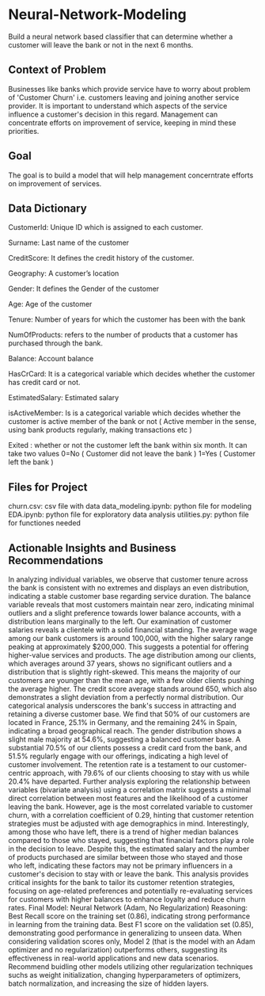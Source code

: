 # Neural-Network-Modeling

Build a neural network based classifier that can determine whether a customer will leave the bank or not in the next 6 months.

## Context of Problem

Businesses like banks which provide service have to worry about problem of 'Customer Churn' i.e. customers leaving and joining another service provider. It is important to understand which aspects of the service influence a customer's decision in this regard. Management can concentrate efforts on improvement of service, keeping in mind these priorities.

## Goal
The goal is to build a model that will help management concerntrate efforts on improvement of services.

## Data Dictionary
CustomerId: Unique ID which is assigned to each customer.

Surname: Last name of the customer

CreditScore: It defines the credit history of the customer.

Geography: A customer’s location

Gender: It defines the Gender of the customer

Age: Age of the customer

Tenure: Number of years for which the customer has been with the bank

NumOfProducts: refers to the number of products that a customer has purchased through the bank.

Balance: Account balance

HasCrCard: It is a categorical variable which decides whether the customer has credit card or not.

EstimatedSalary: Estimated salary

isActiveMember: Is is a categorical variable which decides whether the customer is active member of the bank or not ( Active member in the sense, using bank products regularly, making transactions etc )

Exited : whether or not the customer left the bank within six month. It can take two values
0=No ( Customer did not leave the bank )
1=Yes ( Customer left the bank )

## Files for Project
churn.csv: csv file with data
data_modeling.ipynb: python file for modeling
EDA.ipynb: python file for exploratory data analysis
utilities.py: python file for functiones needed  

## Actionable Insights and Business Recommendations

In analyzing individual variables, we observe that customer tenure across the bank is consistent with no extremes and displays an even distribution, indicating a stable customer base regarding service duration. The balance variable reveals that most customers maintain near zero, indicating minimal outliers and a slight preference towards lower balance accounts, with a distribution leans marginally to the left. Our examination of customer salaries reveals a clientele with a solid financial standing. The average wage among our bank customers is around 100,000, with the higher salary range peaking at approximately $200,000. This suggests a potential for offering higher-value services and products. The age distribution among our clients, which averages around 37 years, shows no significant outliers and a distribution that is slightly right-skewed. This means the majority of our customers are younger than the mean age, with a few older clients pushing the average higher. The credit score average stands around 650, which also demonstrates a slight deviation from a perfectly normal distribution. Our categorical analysis underscores the bank's success in attracting and retaining a diverse customer base. We find that 50% of our customers are located in France, 25.1% in Germany, and the remaining 24% in Spain, indicating a broad geographical reach. The gender distribution shows a slight male majority at 54.6%, suggesting a balanced customer base. A substantial 70.5% of our clients possess a credit card from the bank, and 51.5% regularly engage with our offerings, indicating a high level of customer involvement. The retention rate is a testament to our customer-centric approach, with 79.6% of our clients choosing to stay with us while 20.4% have departed. Further analysis exploring the relationship between variables (bivariate analysis) using a correlation matrix suggests a minimal direct correlation between most features and the likelihood of a customer leaving the bank. However, age is the most correlated variable to customer churn, with a correlation coefficient of 0.29, hinting that customer retention strategies must be adjusted with age demographics in mind. Interestingly, among those who have left, there is a trend of higher median balances compared to those who stayed, suggesting that financial factors play a role in the decision to leave. Despite this, the estimated salary and the number of products purchased are similar between those who stayed and those who left, indicating these factors may not be primary influencers in a customer's decision to stay with or leave the bank. This analysis provides critical insights for the bank to tailor its customer retention strategies, focusing on age-related preferences and potentially re-evaluating services for customers with higher balances to enhance loyalty and reduce churn rates.
Final Model: Neural Network (Adam, No Regularization) Reasoning:
Best Recall score on the training set (0.86), indicating strong performance in learning from the training data. Best F1 score on the validation set (0.85), demonstrating good performance in generalizing to unseen data.
When considering validation scores only, Model 2 (that is the model with an Adam optimizer and no regularization) outperforms others, suggesting its effectiveness in real-world applications and new data scenarios. Recommend buidling other models utilizing other regularization techniques suchs as weight initialization, changing hyperparameters of optimizers, batch normalization, and increasing the size of hidden layers.
